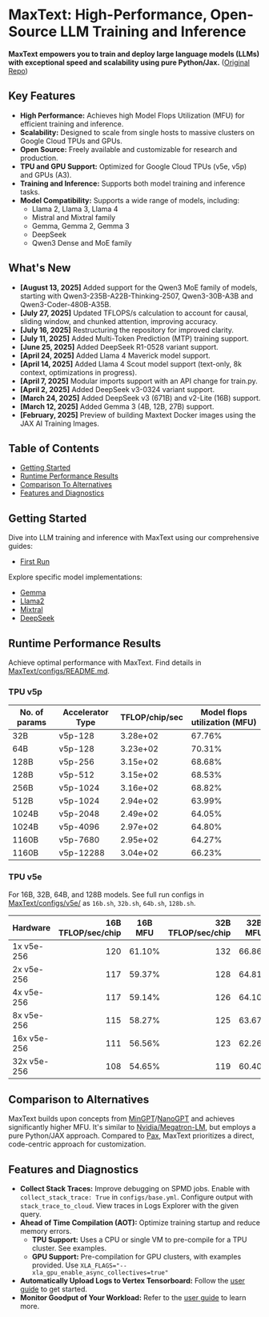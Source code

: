 # MaxText: High-Performance, Open-Source LLM Training and Inference

**MaxText empowers you to train and deploy large language models (LLMs) with exceptional speed and scalability using pure Python/Jax.** ([Original Repo](https://github.com/AI-Hypercomputer/maxtext))

## Key Features

*   **High Performance:** Achieves high Model Flops Utilization (MFU) for efficient training and inference.
*   **Scalability:** Designed to scale from single hosts to massive clusters on Google Cloud TPUs and GPUs.
*   **Open Source:**  Freely available and customizable for research and production.
*   **TPU and GPU Support:**  Optimized for Google Cloud TPUs (v5e, v5p) and GPUs (A3).
*   **Training and Inference:** Supports both model training and inference tasks.
*   **Model Compatibility:** Supports a wide range of models, including:
    *   Llama 2, Llama 3, Llama 4
    *   Mistral and Mixtral family
    *   Gemma, Gemma 2, Gemma 3
    *   DeepSeek
    *   Qwen3 Dense and MoE family

## What's New

*   **[August 13, 2025]** Added support for the Qwen3 MoE family of models, starting with Qwen3-235B-A22B-Thinking-2507, Qwen3-30B-A3B and Qwen3-Coder-480B-A35B.
*   **[July 27, 2025]**  Updated TFLOPS/s calculation to account for causal, sliding window, and chunked attention, improving accuracy.
*   **[July 16, 2025]**  Restructuring the repository for improved clarity.
*   **[July 11, 2025]**  Added Multi-Token Prediction (MTP) training support.
*   **[June 25, 2025]**  Added DeepSeek R1-0528 variant support.
*   **[April 24, 2025]** Added Llama 4 Maverick model support.
*   **[April 14, 2025]** Added Llama 4 Scout model support (text-only, 8k context, optimizations in progress).
*   **[April 7, 2025]**  Modular imports support with an API change for train.py.
*   **[April 2, 2025]**  Added DeepSeek v3-0324 variant support.
*   **[March 24, 2025]**  Added DeepSeek v3 (671B) and v2-Lite (16B) support.
*   **[March 12, 2025]**  Added Gemma 3 (4B, 12B, 27B) support.
*   **[February, 2025]** Preview of building Maxtext Docker images using the JAX AI Training Images.

## Table of Contents

*   [Getting Started](getting_started/First_run.md)
*   [Runtime Performance Results](#runtime-performance-results)
*   [Comparison To Alternatives](#comparison-to-alternatives)
*   [Features and Diagnostics](#features-and-diagnostics)

## Getting Started

Dive into LLM training and inference with MaxText using our comprehensive guides:
*   [First Run](getting_started/First_run.md)

Explore specific model implementations:
*   [Gemma](https://ai.google.dev/gemma)
*   [Llama2](https://llama.meta.com/llama2/)
*   [Mixtral](https://mistral.ai/news/mixtral-of-experts/)
*   [DeepSeek](https://api-docs.deepseek.com/news/news1226)

## Runtime Performance Results

Achieve optimal performance with MaxText.  Find details in [MaxText/configs/README.md](MaxText/configs/README.md).

### TPU v5p

| No. of params | Accelerator Type | TFLOP/chip/sec | Model flops utilization (MFU) |
|---|---|---|---|
| 32B | v5p-128 | 3.28e+02 | 67.76% |
| 64B | v5p-128 | 3.23e+02 | 70.31% |
| 128B | v5p-256 | 3.15e+02 | 68.68% |
| 128B | v5p-512 | 3.15e+02 | 68.53% |
| 256B | v5p-1024 | 3.16e+02 | 68.82% |
| 512B | v5p-1024 | 2.94e+02 | 63.99% |
| 1024B | v5p-2048 | 2.49e+02 | 64.05% |
| 1024B | v5p-4096 | 2.97e+02 | 64.80% |
| 1160B | v5p-7680 | 2.95e+02 | 64.27% |
| 1160B | v5p-12288 | 3.04e+02 | 66.23% |

### TPU v5e

For 16B, 32B, 64B, and 128B models. See full run configs in [MaxText/configs/v5e/](MaxText/configs/v5e/) as `16b.sh`, `32b.sh`, `64b.sh`, `128b.sh`.

| Hardware    | 16B TFLOP/sec/chip | 16B MFU | 32B TFLOP/sec/chip | 32B MFU | 64B TFLOP/sec/chip | 64B MFU | 128B TFLOP/sec/chip | 128B MFU |
| ----------- | -----------------: | ------- | -----------------: | ------- | -----------------: | ------- | ------------------: | -------- |
| 1x v5e-256  | 120                | 61.10%  | 132                | 66.86%  | 118                | 59.90%  | 110                 | 56.06%   |
| 2x v5e-256  | 117                | 59.37%  | 128                | 64.81%  | 112                | 56.66%  | 110                 | 55.82%   |
| 4x v5e-256  | 117                | 59.14%  | 126                | 64.10%  | 110                | 55.85%  | 108                 | 54.93%   |
| 8x v5e-256  | 115                | 58.27%  | 125                | 63.67%  | 108                | 54.96%  | 104                 | 52.93%   |
| 16x v5e-256 | 111                | 56.56%  | 123                | 62.26%  | 105                | 53.29%  | 100                 | 50.86%   |
| 32x v5e-256 | 108                | 54.65%  | 119                | 60.40%  | 99                 | 50.18%  | 91                  | 46.25%   |

## Comparison to Alternatives

MaxText builds upon concepts from [MinGPT](https://github.com/karpathy/minGPT)/[NanoGPT](https://github.com/karpathy/nanoGPT) and achieves significantly higher MFU.  It's similar to [Nvidia/Megatron-LM](https://github.com/NVIDIA/Megatron-LM), but employs a pure Python/JAX approach.  Compared to [Pax](https://github.com/google/paxml), MaxText prioritizes a direct, code-centric approach for customization.

## Features and Diagnostics

*   **Collect Stack Traces:**  Improve debugging on SPMD jobs.  Enable with `collect_stack_trace: True` in `configs/base.yml`. Configure output with `stack_trace_to_cloud`.  View traces in Logs Explorer with the given query.
*   **Ahead of Time Compilation (AOT):** Optimize training startup and reduce memory errors.
    *   **TPU Support:** Uses a CPU or single VM to pre-compile for a TPU cluster. See examples.
    *   **GPU Support:**  Pre-compilation for GPU clusters, with examples provided.  Use `XLA_FLAGS="--xla_gpu_enable_async_collectives=true"`
*   **Automatically Upload Logs to Vertex Tensorboard:**  Follow the [user guide](getting_started/Use_Vertex_AI_Tensorboard.md) to get started.
*   **Monitor Goodput of Your Workload:** Refer to the [user guide](getting_started/Monitor_Goodput.md) to learn more.